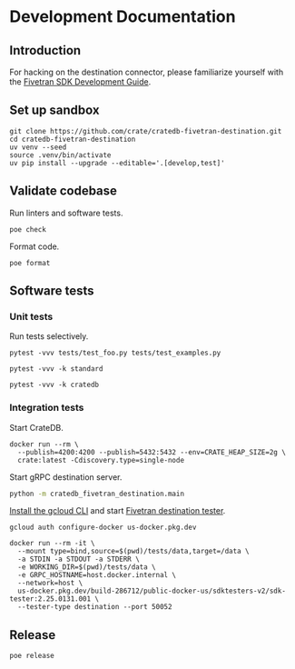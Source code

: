 # Development Documentation

## Introduction

For hacking on the destination connector, please familiarize yourself
with the [Fivetran SDK Development Guide].

## Set up sandbox
```shell
git clone https://github.com/crate/cratedb-fivetran-destination.git
cd cratedb-fivetran-destination
uv venv --seed
source .venv/bin/activate
uv pip install --upgrade --editable='.[develop,test]'
```

## Validate codebase
Run linters and software tests.
```shell
poe check
```
Format code.
```shell
poe format
```

## Software tests

### Unit tests

Run tests selectively.
```shell
pytest -vvv tests/test_foo.py tests/test_examples.py
```
```shell
pytest -vvv -k standard
```
```shell
pytest -vvv -k cratedb
```

### Integration tests

Start CrateDB.
```shell
docker run --rm \
  --publish=4200:4200 --publish=5432:5432 --env=CRATE_HEAP_SIZE=2g \
  crate:latest -Cdiscovery.type=single-node
```

Start gRPC destination server.
```bash
python -m cratedb_fivetran_destination.main
```

[Install the gcloud CLI] and start [Fivetran destination tester].
```shell
gcloud auth configure-docker us-docker.pkg.dev
```
```shell
docker run --rm -it \
  --mount type=bind,source=$(pwd)/tests/data,target=/data \
  -a STDIN -a STDOUT -a STDERR \
  -e WORKING_DIR=$(pwd)/tests/data \
  -e GRPC_HOSTNAME=host.docker.internal \
  --network=host \
  us-docker.pkg.dev/build-286712/public-docker-us/sdktesters-v2/sdk-tester:2.25.0131.001 \
  --tester-type destination --port 50052
```


## Release
```shell
poe release
```


[Fivetran destination tester]: https://github.com/fivetran/fivetran_sdk/tree/v2/tools/destination-connector-tester
[Fivetran SDK Development Guide]: https://github.com/fivetran/fivetran_sdk/blob/main/development-guide.md
[Install the gcloud CLI]: https://cloud.google.com/sdk/docs/install
